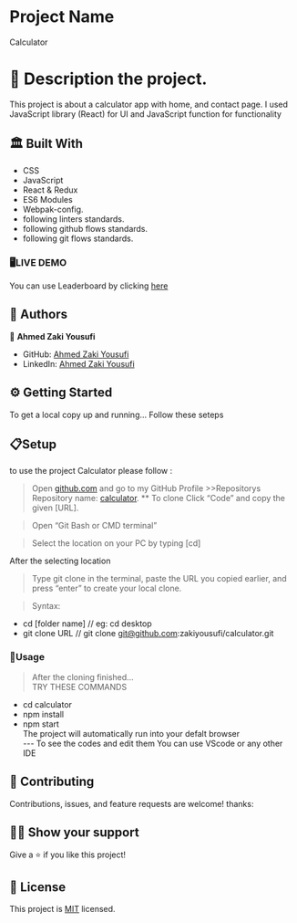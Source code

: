 # Project Name

Calculator

# 📜 Description the project.
This project is about a calculator app with home, and contact page. I used JavaScript library (React) for UI and JavaScript function for functionality
## 🏛 Built With

- CSS
- JavaScript
- React & Redux
- ES6 Modules
- Webpak-config.
- following linters standards.
- following github flows standards.
- following git flows standards.


### 🖥️LIVE DEMO
You can use Leaderboard by clicking [here]()

## 📑 Authors

👤 **Ahmed Zaki Yousufi**
- GitHub: [Ahmed Zaki Yousufi](https://github.com/zakiyousufi)
- LinkedIn: [Ahmed Zaki Yousufi](https://www.linkedin.com/in/ahmadzaki-yousufi-055214217/)


## ⚙ Getting Started

To get a local copy up and running... 
Follow these seteps

  ## 📋Setup
to use the project Calculator please follow :
 >Open [github.com](https://github.com) and go to my GitHub Profile >>Repositorys
 Repository name: [calculator](https://github.com/zakiyousufi/calculator).
 ** To clone
 >Click “Code” and copy the given [URL].

 >Open “Git Bash or CMD terminal”

 >Select the location on your PC by typing [cd]    

After the selecting location

 >Type git clone in the terminal, paste the URL you copied earlier, and press “enter” to create your local clone.

 >Syntax:
- cd [folder name] // eg: cd desktop 
- git clone URL // git clone git@github.com:zakiyousufi/calculator.git

### 🔌Usage

> After the cloning finished...<br>
TRY THESE COMMANDS
- cd calculator
- npm install
- npm start
<br>The project will automatically run into your defalt browser<br>
--- To see the codes and edit them You can use VScode or any other IDE
## 🤝 Contributing

Contributions, issues, and feature requests are welcome!
thanks:

## 🙏🏻 Show your support

Give a ⭐️ if you like this project!

## 📝 License

This project is [MIT](./MIT.md) licensed.
